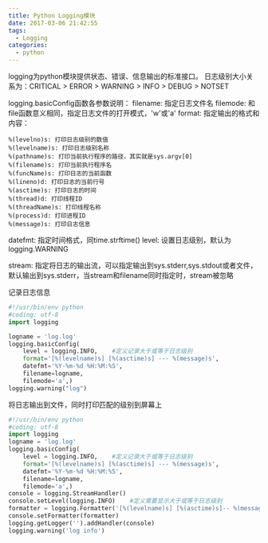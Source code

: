 ```yaml
---
title: Python Logging模块
date: 2017-03-06 21:42:55
tags:
  - Logging
categories:
  - python
---
```

logging为python模块提供状态、错误、信息输出的标准接口。
日志级别大小关系为：CRITICAL > ERROR > WARNING > INFO > DEBUG > NOTSET


logging.basicConfig函数各参数说明：
filename: 指定日志文件名
filemode: 和file函数意义相同，指定日志文件的打开模式，'w'或'a'
format: 指定输出的格式和内容：

    %(levelno)s: 打印日志级别的数值
    %(levelname)s: 打印日志级别名称
    %(pathname)s: 打印当前执行程序的路径，其实就是sys.argv[0]
    %(filename)s: 打印当前执行程序名
    %(funcName)s: 打印日志的当前函数
    %(lineno)d: 打印日志的当前行号
    %(asctime)s: 打印日志的时间
    %(thread)d: 打印线程ID
    %(threadName)s: 打印线程名称
    %(process)d: 打印进程ID
    %(message)s: 打印日志信息

datefmt: 指定时间格式，同time.strftime()
level: 设置日志级别，默认为logging.WARNING

stream: 指定将日志的输出流，可以指定输出到sys.stderr,sys.stdout或者文件，默认输出到sys.stderr，当stream和filename同时指定时，stream被忽略


记录日志信息
```python
#!/usr/bin/env python
#coding: utf-8
import logging

logname = 'log.log'
logging.basicConfig(
    level = logging.INFO,    #定义记录大于或等于日志级别
    format='[%(levelname)s] [%(asctime)s] --- %(message)s',
    datefmt='%Y-%m-%d %H:%M:%S',
    filename=logname,
    filemode='a',)
logging.warning("log")
```
将日志输出到文件，同时打印匹配的级别到屏幕上
```python
#!/usr/bin/env python
#coding: utf-8
import logging
logname = 'log.log'
logging.basicConfig(
    level = logging.INFO,    #定义记录大于或等于日志级别
    format='[%(levelname)s] [%(asctime)s] --- %(message)s',
    datefmt='%Y-%m-%d %H:%M:%S',
    filename=logname,
    filemode='a',)
console = logging.StreamHandler()
console.setLevel(logging.INFO)    #定义需要显示大于或等于日志级别
formatter = logging.Formatter('[%(levelname)s] [%(asctime)s]-- %(message)s')
console.setFormatter(formatter)
logging.getLogger('').addHandler(console)
logging.warning('log info')
```